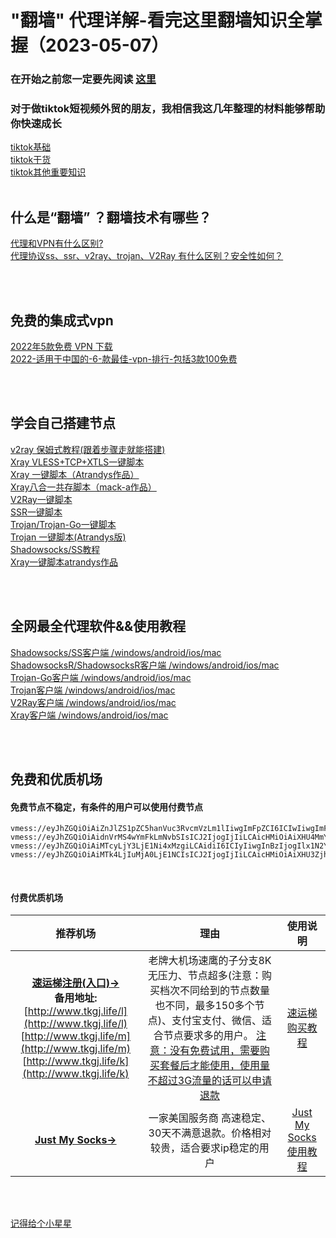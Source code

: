 # "翻墙" 代理详解-看完这里翻墙知识全掌握（2023-05-07）  

### 在开始之前您一定要先阅读 [这里](https://xiaoheicn.top/%e5%85%b3%e4%ba%8e%e5%b0%8f%e9%bb%91cn/)
### 对于做tiktok短视频外贸的朋友，我相信我这几年整理的材料能够帮助你快速成长  
[tiktok基础](https://www.xiaoglt.top/wp-content/uploads/2023/05/tiktok基础.zip)  
[tiktok干货](https://www.xiaoglt.top/wp-content/uploads/2023/05/干货.zip)  
[tiktok其他重要知识](https://www.xiaoglt.top/wp-content/uploads/2023/05/其他.zip)  
<br>     

## 什么是“翻墙” ？翻墙技术有哪些？  
[代理和VPN有什么区别?](代理和VPN有什么区别.md)  
[代理协议ss、ssr、v2ray、trojan、V2Ray 有什么区别？安全性如何？](https://www.xiaoglt.top/%e4%bb%a3%e7%90%86%e5%8d%8f%e8%ae%aess%e3%80%81ssr%e3%80%81v2ray%e3%80%81trojan%e3%80%81v2ray/)  

<br>
<br>

## 免费的集成式vpn
[2022年5款免费 VPN 下载](https://www.xiaoglt.top/2022%e5%b9%b45%e6%ac%be%e5%85%8d%e8%b4%b9-vpn-%e4%b8%8b%e8%bd%bd%e6%8e%a8%e8%8d%90-%e4%b8%ad%e5%9b%bd%e5%a4%a7%e9%99%86%e5%8f%af%e7%94%a8/)  
[2022-适用于中国的-6-款最佳-vpn-排行-包括3款100免费](https://www.xiaoglt.top/2022-%e9%80%82%e7%94%a8%e4%ba%8e%e4%b8%ad%e5%9b%bd%e7%9a%84-6-%e6%ac%be%e6%9c%80%e4%bd%b3-vpn-%e6%8e%92%e8%a1%8c-%e5%8c%85%e6%8b%ac3%e6%ac%be100%e5%85%8d%e8%b4%b9-vpn-11%e6%9c%88%e6%9b%b4%e6%96%b0/)  

<br>
<br>  

## 学会自己搭建节点  
[v2ray 保姆式教程(跟着步骤走就能搭建)](v2ray搭建.md)  
[Xray VLESS+TCP+XTLS一键脚本](https://www.xiaoglt.top/xray-vlesstcpxtls%E4%B8%80%E9%94%AE%E8%84%9A%E6%9C%AC/)  
[Xray 一键脚本（Atrandys作品）](https://www.xiaoglt.top/xray-%e4%b8%80%e9%94%ae%e8%84%9a%e6%9c%acatrandys%e4%bd%9c%e5%93%81/)  
[Xray八合一共存脚本（mack-a作品）](https://www.xiaoglt.top/xray%e5%85%ab%e5%90%88%e4%b8%80%e5%85%b1%e5%ad%98%e8%84%9a%e6%9c%acmack-a%e4%bd%9c%e5%93%81/)  
[V2Ray一键脚本](https://www.xiaoglt.top/v2ray%E4%B8%80%E9%94%AE%E8%84%9A%E6%9C%AC/)  
[SSR一键脚本](https://www.xiaoglt.top/vps%E4%B8%80%E9%94%AE%E8%84%9A%E6%9C%AC%E6%90%AD%E5%BB%BAssr%E6%95%99%E7%A8%8B/)  
[Trojan/Trojan-Go一键脚本](https://www.xiaoglt.top/%E8%87%AA%E5%BB%BAtrojan-trojan-go%E6%9C%8D%E5%8A%A1%E5%99%A8%E5%8F%8A%E5%AE%A2%E6%88%B7%E7%AB%AF%E9%85%8D%E7%BD%AE%E5%A4%9A%E7%94%A8%E6%88%B7%E5%AE%9E%E7%8E%B0%E7%A7%91%E5%AD%A6%E4%B8%8A%E7%BD%91/)  
[Trojan 一键脚本(Atrandys版)](https://www.xiaoglt.top/trojan-%e4%b8%80%e9%94%ae%e8%84%9a%e6%9c%acatrandys%e7%89%88/)  
[Shadowsocks/SS教程](https://www.xiaoglt.top/shadowsocks-ss%E6%95%99%E7%A8%8B/)  
[Xray一键脚本atrandys作品](https://www.xiaoglt.top/xray-%E4%B8%80%E9%94%AE%E8%84%9A%E6%9C%ACatrandys%E4%BD%9C%E5%93%81/)  


<br>
<br>  

## 全网最全代理软件&&使用教程  
[Shadowsocks/SS客户端 /windows/android/ios/mac](https://www.xiaoglt.top/shadowsocks-ss%e5%ae%a2%e6%88%b7%e7%ab%af/)  
[ShadowsocksR/ShadowsocksR客户端 /windows/android/ios/mac](https://www.xiaoglt.top/shadowsocksr-shadowsocksr%e5%ae%a2%e6%88%b7%e7%ab%af/)  
[Trojan-Go客户端 /windows/android/ios/mac](https://www.xiaoglt.top/trojan-go%e5%ae%a2%e6%88%b7%e7%ab%af%e4%b8%8b%e8%bd%bd/)  
[Trojan客户端 /windows/android/ios/mac](https://www.xiaoglt.top/trojan%e5%ae%a2%e6%88%b7%e7%ab%af%e4%b8%8b%e8%bd%bd/)  
[V2Ray客户端 /windows/android/ios/mac](https://www.xiaoglt.top/v2ray%e5%ae%a2%e6%88%b7%e7%ab%af%e5%85%a8%e9%9b%86/)  
[Xray客户端 /windows/android/ios/mac](https://www.xiaoglt.top/xray%e5%ae%a2%e6%88%b7%e7%ab%af%e5%85%a8%e9%9b%86/)  

<br>
<br>  

## 免费和优质机场  

#### 免费节点不稳定，有条件的用户可以使用付费节点  

```
vmess://eyJhZGQiOiAiZnJlZS1pZC5hanVuc3RvcmVzLm1lIiwgImFpZCI6ICIwIiwgImFscG4iOiAiIiwgImZwIjogIiIsICJob3N0IjogImZyZWUtaWQuYWp1bnN0b3Jlcy5tZSIsICJpZCI6ICI2OTRjYWEwMy0zYjJmLTQ3NmItOGI2Yy03MTExMTVhMmMxMjgiLCAibmV0IjogIndzIiwgInBhdGgiOiAiL3ZtZXNzIiwgInBvcnQiOiAiNDQzIiwgInBzIjogIlx1NTM3MFx1NWVhNlx1NWMzY1x1ODk3Zlx1NGU5YSBWMkNST1NTLkNPTSIsICJzY3kiOiAiYXV0byIsICJzbmkiOiAiYnVnLmNvbSIsICJ0bHMiOiAidGxzIiwgInR5cGUiOiAiIiwgInYiOiAiMiJ9
vmess://eyJhZGQiOiAidnVrMS4wYmFkLmNvbSIsICJ2IjogIjIiLCAicHMiOiAiXHU4MmYxXHU1NmZkXHU0ZjI2XHU2NTY2IExpbm9kZVx1NjU3MFx1NjM2ZVx1NGUyZFx1NWZjMyIsICJwb3J0IjogNDQzLCAiaWQiOiAiOTI3MDk0ZDMtZDY3OC00NzYzLTg1OTEtZTI0MGQwYmNhZTg3IiwgImFpZCI6ICIwIiwgIm5ldCI6ICJ3cyIsICJ0eXBlIjogIiIsICJob3N0IjogIiIsICJwYXRoIjogIi9jaGF0IiwgInRscyI6ICJ0bHMifQ==
vmess://eyJhZGQiOiAiMTcyLjY3LjE1Ni4xMzgiLCAidiI6ICIyIiwgInBzIjogIlx1N2Y4ZVx1NTZmZCBDbG91ZEZsYXJlXHU4MjgyXHU3MGI5IiwgInBvcnQiOiA0NDMsICJpZCI6ICIyRjA5NDg0NS1FMkJELUVCRjctREVCNy05OTU5OTI0MzZGQUYiLCAiYWlkIjogIjAiLCAibmV0IjogIndzIiwgInR5cGUiOiAiIiwgImhvc3QiOiAiS2Fuc2FzLmtvdGljay5zaXRlIiwgInBhdGgiOiAiL3NwZWVkdGVzdCIsICJ0bHMiOiAidGxzIn0=
vmess://eyJhZGQiOiAiMTk4LjIuMjA0LjE1NCIsICJ2IjogIjIiLCAicHMiOiAiXHU3ZjhlXHU1NmZkXHU1MmEwXHU1MjI5XHU3OThmXHU1YzNjXHU0ZTlhXHU1ZGRlXHU2ZDFiXHU2NzQ5XHU3N2Y2IFBldGFFeHByZXNzIiwgInBvcnQiOiA1MDUwMiwgImlkIjogIjQxODA0OGFmLWEyOTMtNGI5OS05YjBjLTk4Y2EzNTgwZGQyNCIsICJhaWQiOiAiNjQiLCAibmV0IjogInRjcCIsICJ0eXBlIjogIiIsICJob3N0IjogIiIsICJwYXRoIjogIi8iLCAidGxzIjogIiJ9

```  
<br>

#### 付费优质机场  

|推荐机场|理由|使用说明|
|:-----------------:|:-----------------:|:-----------------:|
|[**速运梯注册(入口)→**](https://suyunti1.com/auth/register?code=sPq4) <br/> **备用地址:** <br/> [http://www.tkgj.life/l](http://www.tkgj.life/l) <br/> [http://www.tkgj.life/m](http://www.tkgj.life/m) <br/> [http://www.tkgj.life/k](http://www.tkgj.life/k) |老牌大机场速鹰的子分支8K无压力、节点超多(注意：购买档次不同给到的节点数量也不同，最多150多个节点)、支付宝支付、微信、适合节点要求多的用户。 [注意：没有免费试用，需要购买套餐后才能使用，使用量不超过3G流量的话可以申请退款](#1)|[速运梯购买教程](https://www.xiaoglt.top/%e9%80%9f%e4%ba%91%e6%a2%af%e6%b3%a8%e5%86%8c%e4%bd%bf%e7%94%a8%e6%95%99%e7%a8%8b/) |
|[**Just My Socks→**](https://justmysocks3.net/members/aff.php?aff=18081)|一家美国服务商 高速稳定、30天不满意退款。价格相对较贵，适合要求ip稳定的用户|[Just My Socks使用教程](https://xiaoheicn.top/just-my-socks%e8%b4%ad%e4%b9%b0%e5%92%8c%e4%bd%bf%e7%94%a8%e6%95%99%e7%a8%8b/)|


<br>
<br>


[记得给个小星星](#1)
